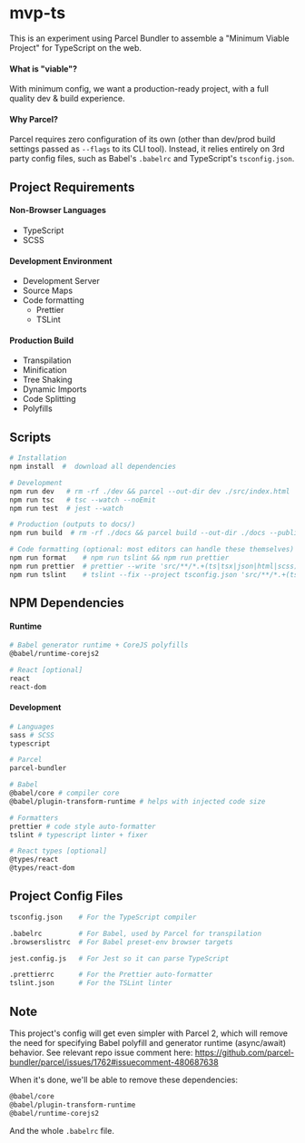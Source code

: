 # mvp-ts

This is an experiment using Parcel Bundler to assemble a "Minimum Viable Project" for TypeScript on the web.

#### What is "viable"?

With minimum config, we want a production-ready project, with a full quality dev & build experience.

#### Why Parcel?

Parcel requires zero configuration of its own (other than dev/prod build settings passed as `--flags` to its CLI tool). Instead, it relies entirely on 3rd party config files, such as Babel's `.babelrc` and TypeScript's `tsconfig.json`.

## Project Requirements

#### Non-Browser Languages

- TypeScript
- SCSS

#### Development Environment

- Development Server
- Source Maps
- Code formatting
  - Prettier
  - TSLint

#### Production Build

- Transpilation
- Minification
- Tree Shaking
- Dynamic Imports
- Code Splitting
- Polyfills

## Scripts

```sh
# Installation
npm install  #  download all dependencies

# Development
npm run dev   # rm -rf ./dev && parcel --out-dir dev ./src/index.html
npm run tsc   # tsc --watch --noEmit
npm run test  # jest --watch

# Production (outputs to docs/)
npm run build  # rm -rf ./docs && parcel build --out-dir ./docs --public-url ./ ./src/index.html

# Code formatting (optional: most editors can handle these themselves)
npm run format    # npm run tslint && npm run prettier
npm run prettier  # prettier --write 'src/**/*.+(ts|tsx|json|html|scss)'
npm run tslint    # tslint --fix --project tsconfig.json 'src/**/*.+(ts|tsx)'
```

## NPM Dependencies

#### Runtime

```sh
# Babel generator runtime + CoreJS polyfills
@babel/runtime-corejs2

# React [optional]
react
react-dom
```

#### Development

```sh
# Languages
sass # SCSS
typescript

# Parcel
parcel-bundler

# Babel
@babel/core # compiler core
@babel/plugin-transform-runtime # helps with injected code size

# Formatters
prettier # code style auto-formatter
tslint # typescript linter + fixer

# React types [optional]
@types/react
@types/react-dom
```

## Project Config Files

```sh
tsconfig.json    # For the TypeScript compiler

.babelrc         # For Babel, used by Parcel for transpilation
.browserslistrc  # For Babel preset-env browser targets

jest.config.js   # For Jest so it can parse TypeScript

.prettierrc      # For the Prettier auto-formatter
tslint.json      # For the TSLint linter
```

## Note

This project's config will get even simpler with Parcel 2, which will remove the need for specifying Babel polyfill and generator runtime (async/await) behavior. See relevant repo issue comment here: https://github.com/parcel-bundler/parcel/issues/1762#issuecomment-480687638

When it's done, we'll be able to remove these dependencies:

```sh
@babel/core
@babel/plugin-transform-runtime
@babel/runtime-corejs2
```

And the whole `.babelrc` file.
